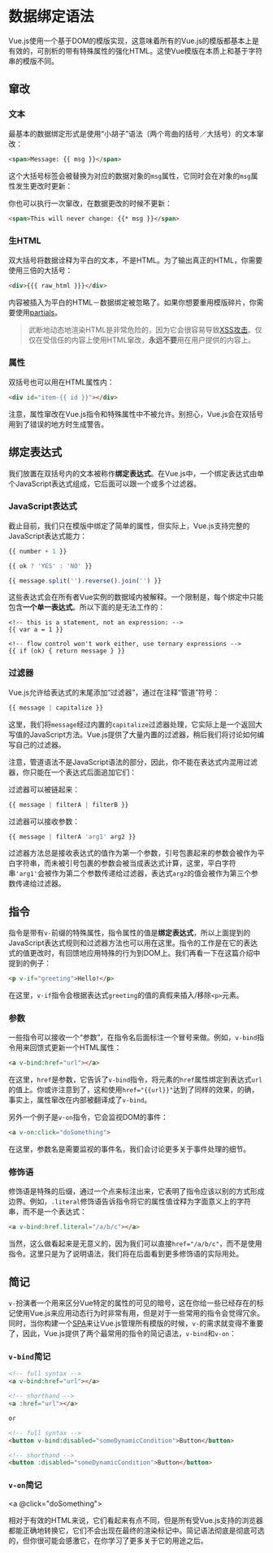 # 数据绑定语法

Vue.js使用一个基于DOM的模版实现，这意味着所有的Vue.js的模版都基本上是有效的，可剖析的带有特殊属性的强化HTML。这使Vue模版在本质上和基于字符串的模版不同。

## 窜改

### 文本

最基本的数据绑定形式是使用“小胡子”语法（两个弯曲的括号／大括号）的文本窜改：

```html
<span>Message: {{ msg }}</span>
```

这个大括号标签会被替换为对应的数据对象的`msg`属性，它同时会在对象的`msg`属性发生更改时更新：

你也可以执行一次窜改，在数据更改的时候不更新：

```html
<span>This will never change: {{* msg }}</span>
```

### 生HTML

双大括号将数据诠释为平白的文本，不是HTML。为了输出真正的HTML，你需要使用三倍的大括号：

```html
<div>{{{ raw_html }}}</div>
```

内容被插入为平白的HTML－数据绑定被忽略了。如果你想要重用模版碎片，你需要使用[partials](http://vuejs.org/api/#partial)。

> 武断地动态地渲染HTML是非常危险的，因为它会很容易导致[XSS攻击](https://en.wikipedia.org/wiki/Cross-site_scripting)。仅仅在受信任的内容上使用HTML窜改，**永远不要**用在用户提供的内容上。

### 属性

双括号也可以用在HTML属性内：

```html
<div id="item-{{ id }}"></div>
```

注意，属性窜改在Vue.js指令和特殊属性中不被允许。别担心，Vue.js会在双括号用到了错误的地方时生成警告。

## 绑定表达式

我们放置在双括号内的文本被称作**绑定表达式**。在Vue.js中，一个绑定表达式由单个JavaScript表达式组成，它后面可以跟一个或多个过滤器。

### JavaScript表达式

截止目前，我们只在模版中绑定了简单的属性，但实际上，Vue.js支持完整的JavaScript表达式能力：

```js
{{ number + 1 }}

{{ ok ? 'YES' : 'NO' }}

{{ message.split('').reverse().join('') }}

```

这些表达式会在所有者Vue实例的数据域内被解释。一个限制是，每个绑定中只能包含**一个单一表达式**。所以下面的是无法工作的：

```
<!-- this is a statement, not an expression: -->
{{ var a = 1 }}

<!-- flow control won't work either, use ternary expressions -->
{{ if (ok) { return message } }}
```

### 过滤器

Vue.js允许给表达式的末尾添加“过滤器”，通过在注释“管道”符号：

```javascript
{{ message | capitalize }}
```

这里，我们将`message`经过内置的`capitalize`过滤器处理，它实际上是一个返回大写值的JavaScript方法。Vue.js提供了大量内置的过滤器，稍后我们将讨论如何编写自己的过滤器。

注意，管道语法不是JavaScript语法的部分，因此，你不能在表达式内混用过滤器，你只能在一个表达式后面追加它们：

过滤器可以被链起来：

```javascript
{{ message | filterA | filterB }}
```

过滤器可以接收参数：

```js
{{ message | filterA 'arg1' arg2 }}
```

过滤器方法总是接收表达式的值作为第一个参数，引号包裹起来的参数会被作为平白字符串，而未被引号包裹的参数会被当成表达式计算，这里，平白字符串`'arg1'`会被作为第二个参数传递给过滤器，表达式`arg2`的值会被作为第三个参数传递给过滤器。

## 指令

指令是带有`v-`前缀的特殊属性，指令属性的值是**绑定表达式**，所以上面提到的JavaScript表达式规则和过滤器方法也可以用在这里。指令的工作是在它的表达式的值更改时，有回馈地应用特殊的行为到DOM上。我们再看一下在这篇介绍中提到的例子：

```html
<p v-if="greeting">Hello!</p>
```

在这里，`v-if`指令会根据表达式`greeting`的值的真假来插入/移除`<p>`元素。

### 参数

一些指令可以接收一个“参数”，在指令名后面标注一个冒号来做。例如，`v-bind`指令用来回馈式更新一个HTML属性：

```html
<a v-bind:href="url"></a>
```

在这里，`href`是参数，它告诉了`v-bind`指令，将元素的`href`属性绑定到表达式`url`的值上。你或许注意到了，这和使用`href="{{url}}"`达到了同样的效果，的确，事实上，属性窜改在内部被翻译成了`v-bind`。

另外一个例子是`v-on`指令，它会监视DOM的事件：

```html
<a v-on:click="doSomething">
```

在这里，参数名是需要监视的事件名，我们会讨论更多关于事件处理的细节。

### 修饰语

修饰语是特殊的后缀，通过一个点来标注出来，它表明了指令应该以别的方式形成边界。例如，`.literal`修饰语告诉指令将它的属性值诠释为字面意义上的字符串，而不是一个表达式：

```html
<a v-bind:href.literal="/a/b/c"></a>
```

当然，这么做看起来是无意义的，因为我们可以直接`href="/a/b/c"`，而不是使用指令。这里只是为了说明语法，我们将在后面看到更多修饰语的实际用处。

## 简记

`v-`扮演者一个用来区分Vue特定的属性的可见的暗号，这在你给一些已经存在的标记使用Vue.js来应用动态行为时非常有用，但是对于一些常用的指令会觉得冗余。同时，当你构建一个[SPA](https://en.wikipedia.org/wiki/Single-page_application)来让Vue.js管理所有模版的时候，`v-`的需求就变得不重要了，因此，Vue.js提供了两个最常用的指令的简记语法，`v-bind`和`v-on`：

### `v-bind`简记

```html
<!-- full syntax -->
<a v-bind:href="url"></a>

<!-- shorthand -->
<a :href="url"></a>

or

<!-- full syntax -->
<button v-bind:disabled="someDynamicCondition">Button</button>

<!-- shorthand -->
<button :disabled="someDynamicCondition">Button</button>
```

### `v-on`简记

<!-- full syntax -->
<a v-on:click="doSomething"></a>

<!-- shorthand -->
<a @click="doSomething"></a>

相对于有效的HTML来说，它们看起来有点不同，但是所有受Vue.js支持的浏览器都能正确地转换它，它们不会出现在最终的渲染标记中。简记语法彻底是彻底可选的，但你很可能会感激它，在你学习了更多关于它的用途之后。
